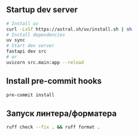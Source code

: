 ## Startup dev server
```sh
# Install uv
curl -LsSf https://astral.sh/uv/install.sh | sh
# Install dependencies
uv sync
# Start dev server
fastapi dev src
# or
uvicorn src.main:app --reload
```

## Install pre-commit hooks
```sh
pre-commit install
```

## Запуск линтера/форматера
```sh
ruff check --fix . && ruff format .
```
